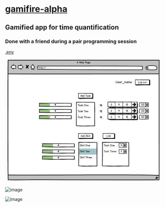 # [gamifire-alpha](https://github.com/UniBreakfast/gamifire-alpha)

## Gamified app for time quantification

### Done with a friend during a pair programming session

[.env](https://gist.github.com/UniBreakfast/0c719583fc8f9a16361ab28136884a43)

![UI concept](photo_2019-08-28_22-08-07.jpg)

![image](https://github.com/user-attachments/assets/021e8990-7bdb-4bcc-b357-60afdc5770bd)

![image](https://github.com/user-attachments/assets/7f27179b-69d8-4f9a-acdb-9d32d9075721)

